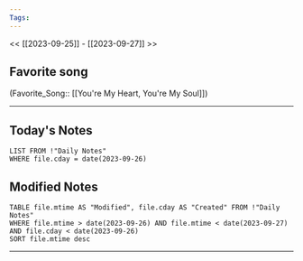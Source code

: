 ```yaml
---
Tags:
---
```

<< [[2023-09-25]] - [[2023-09-27]] >>
## Favorite song
(Favorite_Song:: [[You're My Heart, You're My Soul]])

___
## Today's Notes
```dataview
LIST FROM !"Daily Notes"
WHERE file.cday = date(2023-09-26)
```
## Modified Notes
```dataview
TABLE file.mtime AS "Modified", file.cday AS "Created" FROM !"Daily Notes" 
WHERE file.mtime > date(2023-09-26) AND file.mtime < date(2023-09-27) AND file.cday < date(2023-09-26)
SORT file.mtime desc
```
___
